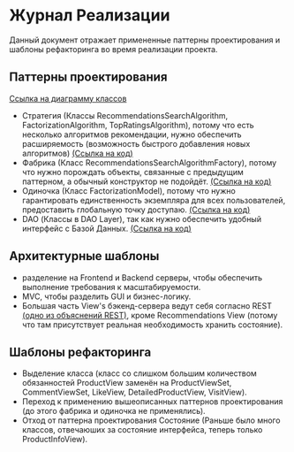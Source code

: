 # Журнал Реализации
Данный документ отражает примененные паттерны проектирования и шаблоны рефакторинга во время реализации проекта.
## Паттерны проектирования
[Ссылка на диаграмму классов](https://github.com/L1ttl3S1st3r/wannait/blob/master/Documents/Design/Class/Readme.md)  
* Стратегия (Классы RecommendationsSearchAlgorithm, FactorizationAlgorithm, TopRatingsAlgorithm), потому что есть несколько алгоритмов рекомендации, нужно обеспечить расширяемость (возможность быстрого добавления новых алгоритмов) [(Ссылка на код)](https://github.com/L1ttl3S1st3r/wannait/blob/master/Source/wannait/backend_server/models.py)    
* Фабрика (Класс RecommendationsSearchAlgorithmFactory), потому что нужно порождать объекты, связанные с предыдущим паттерном, а обычный конструктор не подойдёт. [(Ссылка на код)](https://github.com/L1ttl3S1st3r/wannait/blob/master/Source/wannait/backend_server/models.py)    
* Одиночка (Класс FactorizationModel), потому что нужно гарантировать единственность экземпляра для всех пользователей, предоставить глобальную точку доступаю. [(Ccылка на код)](https://github.com/L1ttl3S1st3r/wannait/blob/master/Source/wannait/backend_server/ml.py)  
* DAO (Классы в DAO Layer), так как нужно обеспечить удобный интерфейс с Базой Данных. [(Ссылка на код)](https://github.com/L1ttl3S1st3r/wannait/blob/master/Source/wannait/backend_server/models.py)    
## Архитектурные шаблоны
* разделение на Frontend и Backend серверы, чтобы обеспечить выполнение требования к масштабируемости.  
* MVC, чтобы разделить GUI и бизнес-логику.  
* Большая часть View's бэкенд-сервера ведут себя согласно REST [(одно из объяснений REST)](https://medium.com/@andr.ivas12/rest-%D0%BF%D1%80%D0%BE%D1%81%D1%82%D1%8B%D0%BC-%D1%8F%D0%B7%D1%8B%D0%BA%D0%BE%D0%BC-90a0bca0bc78), кроме Recommendations View (потому что там присутствует реальная необходимость хранить состояние). 
## Шаблоны рефакторинга  
* Выделение класса (класс cо слишком большим количеством обязанностей ProductView заменён на ProductViewSet, CommentViewSet, LikeView, DetailedProductView, VisitView).
* Переход к применению вышеописанных паттернов проектирования (до этого фабрика и одиночка не применялись).  
* Отход от паттерна проектирования Состояние (Раньше было много классов, отвечаюших за состояние интерфейса, теперь только ProductInfoView).
